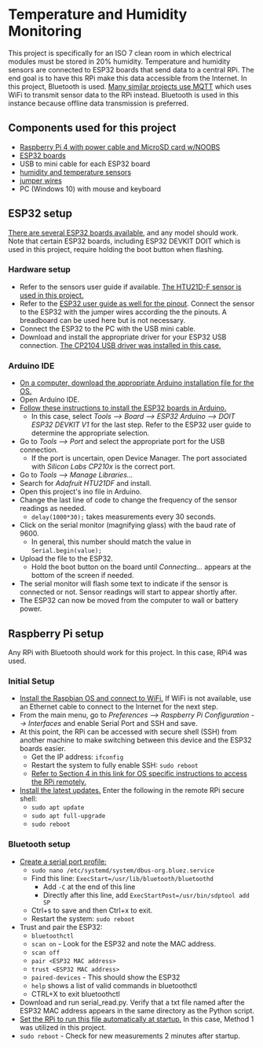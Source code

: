 # Temperature and Humidity Monitoring

This project is specifically for an ISO 7 clean room in which electrical modules must be stored in 20% humidity. Temperature and humidity sensors are connected to ESP32 boards that send data to a central RPi. The end goal is to have this RPi make this data accessible from the Internet. In this project, Bluetooth is used. [Many similar projects use MQTT](https://diyi0t.com/introduction-into-mqtt/) which uses WiFi to transmit sensor data to the RPi instead. Bluetooth is used in this instance because offline data transmission is preferred.

## Components used for this project
- [Raspberry Pi 4 with power cable and MicroSD card w/NOOBS](https://www.canakit.com/raspberry-pi-4-starter-kit.html)
- [ESP32 boards](https://www.amazon.com/DORHEA-Development-NodeMCU-32S-Microcontroller-Integrated/dp/B086MGH7JV/)
- USB to mini cable for each ESP32 board
- [humidity and temperature sensors](https://www.adafruit.com/product/3515)
- [jumper wires](https://www.amazon.com/EDGELEC-Breadboard-Optional-Assorted-Multicolored/dp/B07GD2BWPY/)
- PC (Windows 10) with mouse and keyboard




## ESP32 setup
[There are several ESP32 boards available](https://makeradvisor.com/esp32-development-boards-review-comparison/), and any model should work. Note that certain ESP32 boards, including ESP32 DEVKIT DOIT which is used in this project, require holding the boot button when flashing.

### Hardware setup
- Refer to the sensors user guide if available. [The HTU21D-F sensor is used in this project.](https://learn.adafruit.com/adafruit-htu21d-f-temperature-humidity-sensor/wiring-and-test)
- Refer to the [ESP32 user guide as well for the pinout](https://images-na.ssl-images-amazon.com/images/I/518Z-EBLHgL._AC_.jpg).
Connect the sensor to the ESP32 with the jumper wires according the the pinouts. A breadboard can be used here but is not necessary.
- Connect the ESP32 to the PC with the USB mini cable.
- Download and install the appropriate driver for your ESP32 USB connection. [The CP2104 USB driver was installed in this case.](http://www.silabs.com/products/development-tools/software/usb-to-uart-bridge-vcp-drivers)

### Arduino IDE
- [On a computer, download the appropriate Arduino installation file for the OS.](https://www.arduino.cc/en/software)
- Open Arduino IDE.
- [Follow these instructions to install the ESP32 boards in Arduino.](https://github.com/espressif/arduino-esp32/bloba/master/docs/arduino-ide/boards_manager.md)
    - In this case, select *Tools --> Board --> ESP32 Arduino --> DOIT ESP32 DEVKIT V1* for the last step. Refer to the ESP32 user guide to determine the appropriate selection.
- Go to *Tools --> Port* and select the appropriate port for the USB connection.
    - If the port is uncertain, open Device Manager. The port associated with *Silicon Labs CP210x* is the correct port.
- Go to *Tools --> Manage Libraries...*
- Search for *Adafruit HTU21DF* and install.
- Open this project's ino file in Arduino.
- Change the last line of code to change the frequency of the sensor readings as needed.
    - ```delay(1000*30);``` takes measurements every 30 seconds.
- Click on the serial monitor (magnifying glass) with the baud rate of 9600.
    - In general, this number should match the value in ```Serial.begin(value);``` 
- Upload the file to the ESP32.
    - Hold the boot button on the board until *Connecting...* appears at the bottom of the screen if needed.
- The serial monitor will flash some text to indicate if the sensor is connected or not. Sensor readings will start to appear shortly after.
- The ESP32 can now be moved from the computer to wall or battery power.

## Raspberry Pi setup
Any RPi with Bluetooth should work for this project. In this case, RPi4 was used. 

### Initial Setup
- [Install the Raspbian OS and connect to WiFi.](https://www.canakit.com/Media/CanaKit-Raspberry-Pi-Quick-Start-Guide-4.0.pdf) If WiFi is not available, use an Ethernet cable to connect to the Internet for the next step.
- From the main menu, go to *Preferences --> Raspberry Pi Configuration --> Interfaces* and enable Serial Port and SSH and save.
- At this point, the RPi can be accessed with secure shell (SSH) from another machine to make switching between this device and the ESP32 boards easier.
    - Get the IP address: ```ifconfig```
    - Restart the system to fully enable SSH: ```sudo reboot```
    - [Refer to Section 4 in this link for OS specific instructions to access the RPi remotely.](https://www.raspberrypi.org/documentation/remote-access/ssh/) 
- [Install the latest updates.](https://www.raspberrypi.org/documentation/raspbian/updating.md) Enter the following in the remote RPi secure shell:
    - ```sudo apt update```
    - ```sudo apt full-upgrade```
    - ```sudo reboot```
### Bluetooth setup
- [Create a serial port profile:](https://www.teachmemicro.com/setting-raspberry-pi-zero-bluetooth/)
    - ```sudo nano /etc/systemd/system/dbus-org.bluez.service```
    - Find this line: ```ExecStart=/usr/lib/bluetooth/bluetoothd```
        - Add ```-C``` at the end of this line
        - Directly after this line, add ```ExecStartPost=/usr/bin/sdptool add SP```
    - Ctrl+s to save and then Ctrl+x to exit.
    - Restart the system: ```sudo reboot```
- Trust and pair the ESP32:
    - ```bluetoothctl```
    - ```scan on``` - Look for the ESP32 and note the MAC address.
    - ```scan off```
    - ```pair <ESP32 MAC address>```
    - ```trust <ESP32 MAC address>```
    - ```paired-devices``` - This should show the ESP32
    - ```help``` shows a list of valid commands in bluetoothctl
    - CTRL+X to exit bluetoothctl
- Download and run serial_read.py. Verify that a txt file named after the ESP32 MAC address appears in the same directory as the Python script.
- [Set the RPi to run this file automatically at startup.](https://www.makeuseof.com/how-to-run-a-raspberry-pi-program-script-at-startup/) In this case, Method 1 was utilized in this project.
- ```sudo reboot``` - Check for new measurements 2 minutes after startup.
